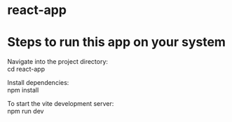 ﻿# react-app

# Steps to run this app on your system

Navigate into the project directory:<br>
cd react-app


Install dependencies:<br>
npm install


To start the vite development server:<br>
npm run dev

